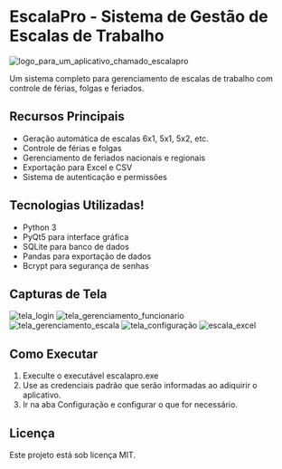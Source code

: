 # EscalaPro - Sistema de Gestão de Escalas de Trabalho

![logo_para_um_aplicativo_chamado_escalapro](https://github.com/user-attachments/assets/4beb95e4-9190-4f73-addb-aaae764d96d2)


Um sistema completo para gerenciamento de escalas de trabalho com controle de férias, folgas e feriados.

## Recursos Principais
- Geração automática de escalas 6x1, 5x1, 5x2, etc.
- Controle de férias e folgas
- Gerenciamento de feriados nacionais e regionais
- Exportação para Excel e CSV
- Sistema de autenticação e permissões

## Tecnologias Utilizadas!

- Python 3
- PyQt5 para interface gráfica
- SQLite para banco de dados
- Pandas para exportação de dados
- Bcrypt para segurança de senhas

## Capturas de Tela
![tela_login](https://github.com/user-attachments/assets/019befab-8525-47e8-91bc-2fd8ac6fe66d)
![tela_gerenciamento_funcionario](https://github.com/user-attachments/assets/5da62773-ffbe-42de-9737-60b6a9eaff7b)
![tela_gerenciamento_escala](https://github.com/user-attachments/assets/b501cad6-0d57-4453-95d4-eb36fb219625)
![tela_configuração](https://github.com/user-attachments/assets/67f20861-2a18-4165-b39a-9feffef4748a)
![escala_excel](https://github.com/user-attachments/assets/94280e72-411e-48e3-b903-b80e485a372c)

## Como Executar
1. Execulte o executável escalapro.exe
2. Use as credenciais padrão que serão informadas ao adiquirir o aplicativo.
3. Ir na aba Configuração e configurar o que for necessário.

## Licença
Este projeto está sob licença MIT.
